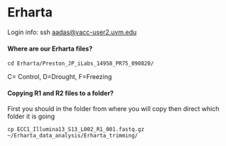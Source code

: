 # Erharta

Login info: ssh aadas@vacc-user2.uvm.edu

#### Where are our Erharta files?

```
cd Erharta/Preston_JP_iLabs_14958_PR75_090820/
```
C= Control, D=Drought, F=Freezing

#### Copying R1 and R2 files to a folder?

First you should in the folder from where you will copy then direct which folder it is going

```
cp ECC1_Illumina13_S13_L002_R1_001.fastq.gz ~/Erharta_data_analysis/Erharta_trimming/
```
